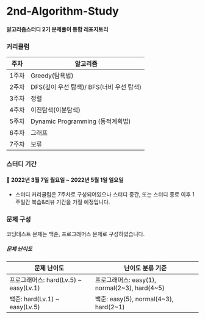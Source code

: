 # 2nd-Algorithm-Study

#### 알고리즘스터디 2기 문제풀이 통합 레포지토리



### 커리큘럼

| 주차  | 알고리즘                                 |
| ----- | ---------------------------------------- |
| 1주차 | Greedy(탐욕법)                           |
| 2주차 | DFS(깊이 우선 탐색)/ BFS(너비 우선 탐색) |
| 3주차 | 정렬                                     |
| 4주차 | 이진탐색(이분탐색)                       |
| 5주차 | Dynamic Programming (동적계획법)         |
| 6주차 | 그래프                                |
| 7주차 | 보류                                   |



### 스터디 기간

#### :calendar: 2022년 3월 7일 월요일 ~ 2022년 5월 1일 일요일

* 스터디 커리큘럼은 7주차로 구성되어있으나 스터디 중간, 또는 스터디 종료 이후 1주일간 복습&리뷰 기간을 가질 예정입니다.



### 문제 구성

코딩테스트 문제는 백준, 프로그래머스 문제로 구성하였습니다.

##### 문제 난이도

| 문제 난이도                           | 난이도 분류 기준                                |
| ------------------------------------- | ----------------------------------------------- |
| 프로그래머스: hard(Lv.5) ~ easy(Lv.1) | 프로그래머스: easy(1), normal(2~3), hard(4~5) |
| 백준: hard(Lv.1) ~ easy(Lv.5)         | 백준: easy(5), normal(4~3), hard(2~1)         |
